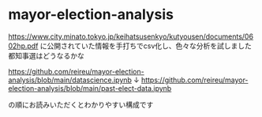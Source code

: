# mayor-election-analysis

https://www.city.minato.tokyo.jp/keihatsusenkyo/kutyousen/documents/0602hp.pdf
に公開されていた情報を手打ちでcsv化し、色々な分析を試しました<br>
都知事選はどうなるかな

https://github.com/reireu/mayor-election-analysis/blob/main/datascience.ipynb
↓
https://github.com/reireu/mayor-election-analysis/blob/main/past-elect-data.ipynb

の順にお読みいただくとわかりやすい構成です
